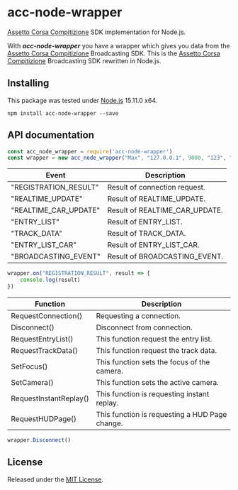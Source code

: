 # acc-node-wrapper

[Assetto Corsa Compitizione](https://www.assettocorsa.it/competizione/) SDK implementation for Node.js.

With ***acc-node-wrapper*** you have a wrapper which gives you data from the [Assetto Corsa Compitizione](https://www.assettocorsa.it/competizione/) Broadcasting SDK.
This is the [Assetto Corsa Compitizione](https://www.assettocorsa.it/competizione/) Broadcasting SDK rewritten in Node.js. 

## Installing

This package was tested under [Node.js](https://nodejs.org/) 15.11.0 x64.

`npm install acc-node-wrapper --save`

## API documentation

```js
const acc_node_wrapper = require('acc-node-wrapper')
const wrapper = new acc_node_wrapper("Max", "127.0.0.1", 9000, "123", "123", 250, true)
```

| Event | Description |
| --- | --- |
| "REGISTRATION_RESULT" | Result of connection request. |
| "REALTIME_UPDATE" | Result of REALTIME_UPDATE. |
| "REALTIME_CAR_UPDATE" | Result of REALTIME_CAR_UPDATE. |
| "ENTRY_LIST" | Result of ENTRY_LIST. |
| "TRACK_DATA" | Result of TRACK_DATA. |
| "ENTRY_LIST_CAR" | Result of ENTRY_LIST_CAR. |
| "BROADCASTING_EVENT" | Result of BROADCASTING_EVENT. |

```js
wrapper.on("REGISTRATION_RESULT", result => {
    console.log(result)
})
```

| Function | Description |
| --- | --- |
| RequestConnection() | Requesting a connection. |
| Disconnect() | Disconnect from connection. |
| RequestEntryList() | This function request the entry list. |
| RequestTrackData() | This function request the track data. |
| SetFocus() | This function sets the focus of the camera. |
| SetCamera() | This function sets the active camera. |
| RequestInstantReplay() | This function is requesting instant replay. |
| RequestHUDPage() | This function is requesting a HUD Page change. |

```js
wrapper.Disconnect()
```

## License

Released under the [MIT License](https://github.com/FynniX/acc-node-wrapper/blob/main/LICENSE).

